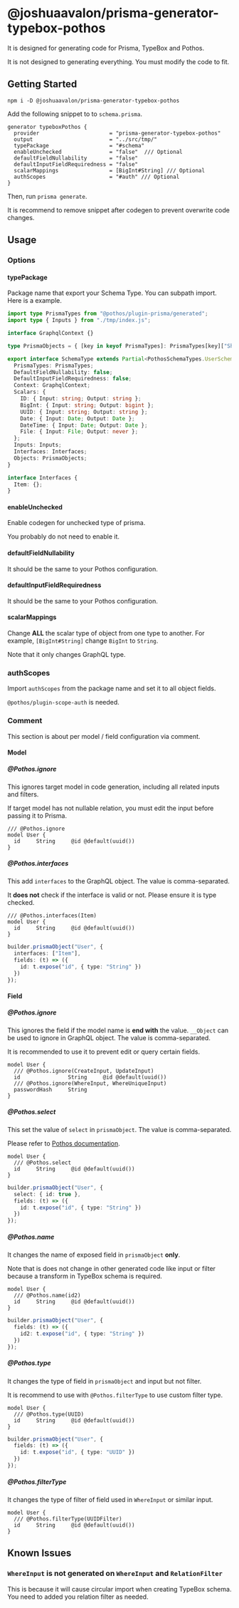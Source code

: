 # @joshuaavalon/prisma-generator-typebox-pothos

It is designed for generating code for Prisma, TypeBox and Pothos.

It is not designed to generating everything. You must modify the code to fit.

## Getting Started

```
npm i -D @joshuaavalon/prisma-generator-typebox-pothos
```

Add the following snippet to to `schema.prisma`.

```prisma
generator typeboxPothos {
  provider                      = "prisma-generator-typebox-pothos"
  output                        = "../src/tmp/"
  typePackage                   = "#schema"
  enableUnchecked               = "false"  /// Optional
  defaultFieldNullability       = "false"
  defaultInputFieldRequiredness = "false"
  scalarMappings                = [BigInt#String] /// Optional
  authScopes                    = "#auth" /// Optional
}
```

Then, run `prisma generate`.

It is recommend to remove snippet after codegen to prevent overwrite code changes.

## Usage

### Options

#### typePackage

Package name that export your Schema Type. You can subpath import.
Here is a example.

```ts
import type PrismaTypes from "@pothos/plugin-prisma/generated";
import type { Inputs } from "./tmp/index.js";

interface GraphqlContext {}

type PrismaObjects = { [key in keyof PrismaTypes]: PrismaTypes[key]["Shape"] };

export interface SchemaType extends Partial<PothosSchemaTypes.UserSchemaTypes> {
  PrismaTypes: PrismaTypes;
  DefaultFieldNullability: false;
  DefaultInputFieldRequiredness: false;
  Context: GraphqlContext;
  Scalars: {
    ID: { Input: string; Output: string };
    BigInt: { Input: string; Output: bigint };
    UUID: { Input: string; Output: string };
    Date: { Input: Date; Output: Date };
    DateTime: { Input: Date; Output: Date };
    File: { Input: File; Output: never };
  };
  Inputs: Inputs;
  Interfaces: Interfaces;
  Objects: PrismaObjects;
}

interface Interfaces {
  Item: {};
}
```

#### enableUnchecked

Enable codegen for unchecked type of prisma.

You probably do not need to enable it.

#### defaultFieldNullability

It should be the same to your Pothos configuration.

#### defaultInputFieldRequiredness

It should be the same to your Pothos configuration.

#### scalarMappings

Change **ALL** the scalar type of object from one type to another.
For example, `[BigInt#String]` change `BigInt` to `String`.

Note that it only changes GraphQL type.

### authScopes

Import `authScopes` from the package name and set it to all object fields.

`@pothos/plugin-scope-auth` is needed.

### Comment

This section is about per model / field configuration via comment.

#### Model

##### @Pothos.ignore

This ignores target model in code generation, including all related inputs and filters.

If target model has not nullable relation, you must edit the input before passing it to Prisma.

```prisma
/// @Pothos.ignore
model User {
  id     String     @id @default(uuid())
}
```

##### @Pothos.interfaces

This add `interfaces` to the GraphQL object.
The value is comma-separated.

It **does not** check if the interface is valid or not. Please ensure it is type checked.

```prisma
/// @Pothos.interfaces(Item)
model User {
  id     String     @id @default(uuid())
}
```

```ts
builder.prismaObject("User", {
  interfaces: ["Item"],
  fields: (t) => ({
    id: t.expose("id", { type: "String" })
  })
});
```

#### Field

##### @Pothos.ignore

This ignores the field if the model name is **end with** the value.
`__Object` can be used to ignore in GraphQL object.
The value is comma-separated.

It is recommended to use it to prevent edit or query certain fields.

```prisma
model User {
  /// @Pothos.ignore(CreateInput, UpdateInput)
  id               String     @id @default(uuid())
  /// @Pothos.ignore(WhereInput, WhereUniqueInput)
  passwordHash     String
}
```

##### @Pothos.select

This set the value of `select` in `prismaObject`.
The value is comma-separated.

Please refer to [Pothos documentation](https://pothos-graphql.dev/docs/plugins/prisma#select-mode-for-types).

```prisma
model User {
  /// @Pothos.select
  id     String     @id @default(uuid())
}
```

```ts
builder.prismaObject("User", {
  select: { id: true },
  fields: (t) => ({
    id: t.expose("id", { type: "String" })
  })
});
```

##### @Pothos.name

It changes the name of exposed field in `prismaObject` **only**.

Note that is does not change in other generated code like input or filter because a transform in TypeBox schema is required.

```prisma
model User {
  /// @Pothos.name(id2)
  id     String     @id @default(uuid())
}
```

```ts
builder.prismaObject("User", {
  fields: (t) => ({
    id2: t.expose("id", { type: "String" })
  })
});
```

##### @Pothos.type

It changes the type of field in `prismaObject` and input but not filter.

It is recommend to use with `@Pothos.filterType` to use custom filter type.

```prisma
model User {
  /// @Pothos.type(UUID)
  id     String     @id @default(uuid())
}
```

```ts
builder.prismaObject("User", {
  fields: (t) => ({
    id: t.expose("id", { type: "UUID" })
  })
});
```

##### @Pothos.filterType

It changes the type of filter of field used in `WhereInput` or similar input.

```prisma
model User {
  /// @Pothos.filterType(UUIDFilter)
  id     String     @id @default(uuid())
}
```

## Known Issues

### `WhereInput` is not generated on `WhereInput` and `RelationFilter`

This is because it will cause circular import when creating TypeBox schema.
You need to added you relation filter as needed.
